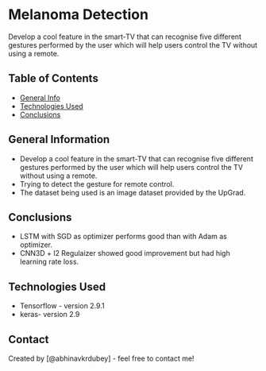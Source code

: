 # Melanoma Detection
Develop a cool feature in the smart-TV that can recognise five different gestures performed by the user which will help users control the TV without using a remote.


## Table of Contents
* [General Info](#general-information)
* [Technologies Used](#technologies-used)
* [Conclusions](#conclusions)

<!-- You can include any other section that is pertinent to your problem -->

## General Information
- Develop a cool feature in the smart-TV that can recognise five different gestures performed by the user which will help users control the TV without using a remote.
- Trying to detect the gesture for remote control.
- The dataset being used is an image dataset provided by the UpGrad.

<!-- You don't have to answer all the questions - just the ones relevant to your project. -->

## Conclusions
- LSTM with SGD as optimizer performs good than with Adam as optimizer.
- CNN3D + l2 Regulaizer showed good improvement but had high learning rate loss.

<!-- You don't have to answer all the questions - just the ones relevant to your project. -->


## Technologies Used
- Tensorflow - version 2.9.1
- keras- version 2.9

<!-- As the libraries versions keep on changing, it is recommended to mention the version of library used in this project -->


## Contact
Created by [@abhinavkrdubey] - feel free to contact me!


<!-- Optional -->
<!-- ## License -->
<!-- This project is open source and available under the [... License](). -->

<!-- You don't have to include all sections - just the one's relevant to your project -->